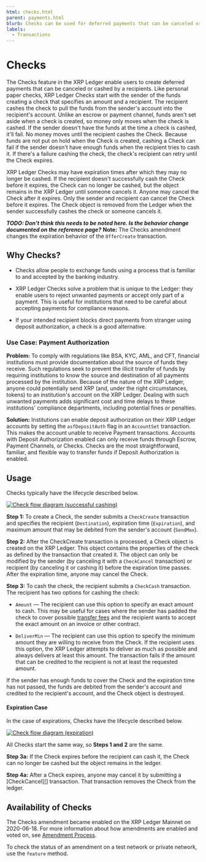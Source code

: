 ```yaml
---
html: checks.html
parent: payments.html
blurb: Checks can be used for deferred payments that can be canceled or cashed by recipients.
labels:
  - Transactions
---
```

# Checks

The Checks feature in the XRP Ledger enable users to create deferred payments that can be canceled or cashed by a recipients. Like personal paper checks, XRP Ledger Checks start with the sender of the funds creating a check that specifies an amount and a recipient. The recipient cashes the check to pull the funds from the sender's account into the recipient's account. Unlike an escrow or payment channel, funds aren't set aside when a check is created, so money only moves when the check is cashed. If the sender doesn't have the funds at the time a check is cashed, it'll fail. No money moves until the recipient cashes the Check. Because funds are not put on hold when the Check is created, cashing a Check can fail if the sender doesn't have enough funds when the recipient tries to cash it. If there's a failure cashing the check, the check's recipient can retry until the Check expires.

XRP Ledger Checks may have expiration times after which they may no longer be cashed. If the recipient doesn't successfully cash the Check before it expires, the Check can no longer be cashed, but the object remains in the XRP Ledger until someone cancels it. Anyone may cancel the Check after it expires. Only the sender and recipient can cancel the Check before it expires. The Check object is removed from the Ledger when the sender successfully cashes the check or someone cancels it.

***TODO: Don't think this needs to be noted here. Is the behavior change documented on the reference page?***
**Note:** The Checks amendment changes the expiration behavior of the `OfferCreate` transaction. 

<!-- For more information, see [Offer Expiration](offers.html#offer-expiration). -->


## Why Checks?

- Checks allow people to exchange funds using a process that is familiar to and accepted by the banking industry.

- XRP Ledger Checks solve a problem that is unique to the Ledger: they enable users to reject unwanted payments or accept only part of a payment. This is useful for institutions that need to be careful about accepting payments for compliance reasons.

- If your intended recipient blocks direct payments from stranger using deposit authorization, a check is a good alternative.


### Use Case: Payment Authorization

**Problem:** To comply with regulations like BSA, KYC, AML, and CFT, financial institutions must provide documentation about the source of funds they receive. Such regulations seek to prevent the illicit transfer of funds by requiring institutions to know the source and destination of all payments processed by the institution. Because of the nature of the XRP Ledger, anyone could potentially send XRP (and, under the right circumstances, tokens) to an institution's account on the XRP Ledger. Dealing with such unwanted payments adds significant cost and time delays to these institutions' compliance departments, including potential fines or penalties. <!-- SPELLING_IGNORE: cft -->

<!-- [BSA, KYC, AML, and CFT](become-an-xrp-ledger-gateway.html#gateway-compliance) -->

**Solution:** Institutions can enable deposit authorization on their XRP Ledger accounts by setting the `asfDepositAuth` flag in an `AccountSet` transaction. This makes the account unable to receive Payment transactions. Accounts with Deposit Authorization enabled can only receive funds through Escrow, Payment Channels, or Checks. Checks are the most straightforward, familiar, and flexible way to transfer funds if Deposit Authorization is enabled.


## Usage

Checks typically have the lifecycle described below.

<!--{# Diagram source: https://docs.google.com/drawings/d/1Ez8OZVB2TLH-b_kSFOAgfYqXlEQt4KaUBW6F3TJAv_Q/edit #}-->

[![Check flow diagram (successful cashing)](../../../../img/checks-happy-path.png)](../../../../img/checks-happy-path.png)

**Step 1:** To create a Check, the sender submits a `CheckCreate` transaction and specifies the recipient (`Destination`), expiration time (`Expiration`), and maximum amount that may be debited from the sender's account (`SendMax`).


**Step 2:** After the CheckCreate transaction is processed, a Check object is created on the XRP Ledger. This object contains the properties of the check as defined by the transaction that created it. The object can only be modified by the sender (by canceling it with a `CheckCancel` transaction) or recipient (by canceling it or cashing it) before the expiration time passes. After the expiration time, anyone may cancel the Check.

**Step 3:** To cash the check, the recipient submits a `CheckCash` transaction. The recipient has two options for cashing the check:

* `Amount` — The recipient can use this option to specify an exact amount to cash. This may be useful for cases where the sender has padded the check to cover possible [transfer fees](../../tokens/transfer-fees.md) and the recipient wants to accept the exact amount on an invoice or other contract.

* `DeliverMin` — The recipient can use this option to specify the minimum amount they are willing to receive from the Check. If the recipient uses this option, the XRP Ledger attempts to deliver as much as possible and always delivers at least this amount. The transaction fails if the amount that can be credited to the recipient is not at least the requested amount.

If the sender has enough funds to cover the Check and the expiration time has not passed, the funds are debited from the sender's account and credited to the recipient's account, and the Check object is destroyed.



#### Expiration Case

In the case of expirations, Checks have the lifecycle described below.

<!--{# Diagram source: https://docs.google.com/drawings/d/11auqa0kVUPonqlc_RaQUfHcSkUI47xneSKpwlLxzSK0/edit #}-->

[![Check flow diagram (expiration)](../../../../img/checks-expiration.png)](../../../../img/checks-expiration.png)


All Checks start the same way, so **Steps 1 and 2** are the same.

**Step 3a:** If the Check expires before the recipient can cash it, the Check can no longer be cashed but the object remains in the ledger.

**Step 4a:** After a Check expires, anyone may cancel it by submitting a [CheckCancel][] transaction. That transaction removes the Check from the ledger.  

<!-- SPELLING_IGNORE: 3a, 4a -->


## Availability of Checks

The Checks amendment became enabled on the XRP Ledger Mainnet on 2020-06-18. For more information about how amendments are enabled and voted on, see [Amendment Process](../../../../amendments/amendments.md#amendment-process).

To check the status of an amendment on a test network or private network, use the `feature` method.

<!--
## See Also

For more information about Checks in the XRP Ledger, see:

- [Transaction Reference](transaction-types.html)
    - [CheckCreate][]
    - [CheckCash][]
    - [CheckCancel][]
- [Checks Tutorials](use-checks.html)
    - [Send a Check](send-a-check.html)
    - [Look up Checks by sender address](look-up-checks-by-sender.html)
    - [Look up Checks by recipient address](look-up-checks-by-recipient.html)
    - [Cash a Check for an exact amount](cash-a-check-for-an-exact-amount.html)
    - [Cash a Check for a flexible amount](cash-a-check-for-a-flexible-amount.html)
    - [Cancel a Check](cancel-a-check.html)
- [Checks amendment][]

For more information about related features, see:

* [Deposit Authorization](depositauth.html)
* [Escrow](escrow.html)
* [Payment Channels Tutorial](use-payment-channels.html) -->